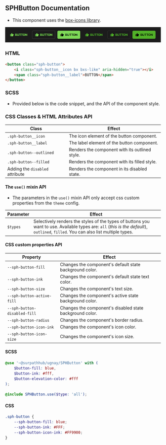## SPHButton Documentation
- This component uses the [box-icons library](https://boxicons.com/).

![img.png](img.png)

### HTML
```html
<button class="sph-button">
    <i class="sph-button__icon bx bxs-like" aria-hidden="true"></i>
    <span class="sph-button__label">BUTTON</span>
</button>
```

### SCSS
- Provided below is the code snippet, and the API of the component style.
### CSS Classes & HTML Attributes API
| Class | Effect |
|-------|--------|
| `.sph-button__icon` | The icon element of the button component. |
| `.sph-button__label` | The label element of the button component. |
| `.sph-button--outlined` | Renders the component with its outlined style. |
| `.sph-button--filled` | Renders the component with its filled style. |
| Adding the `disabled` attribute | Renders the component in its disabled state. |
#### The `use()` mixin API
- The parameters in the `use()` mixin API only accept css custom properties from the `theme` config.

| Parameter | Effect |
|-----------|--------|
| `$types` | Selectively renders the styles of the types of buttons you want to use. Available types are: `all` (*this is the default*), `outlined`, `filled`. You can also list multiple types. |
#### CSS custom properties API
| Property | Effect |
|----------|--------|
| `--sph-button-fill` | Changes the component's default state background color. |
| `--sph-button-ink` | Changes the component's default state text color. |
| `--sph-button-size` | Changes the component's text size. |
| `--sph-button-active-fill` | Changes the component's active state background color. |
| `--sph-button-disabled-fill` | Changes the component's disabled state background color.  |
| `--sph-button-radius` | Changes the component's border radius. |
| `--sph-button-icon-ink` | Changes the component's icon color. |
| `--sph-button-icon-size` | Changes the component's icon size. |
#### SCSS
```scss
@use '~@surpathhub/ugnay/SPHButton' with (
    $button-fill: blue,
    $button-ink: #fff,
    $button-elevation-color: #fff
);

@include SPHButton.use($type: 'all');
```
#### CSS

```css
.sph-button {
    --sph-button-fill: blue;
    --sph-button-ink: #FFF;
    --sph-button-icon-ink: #FF9900;
}
```